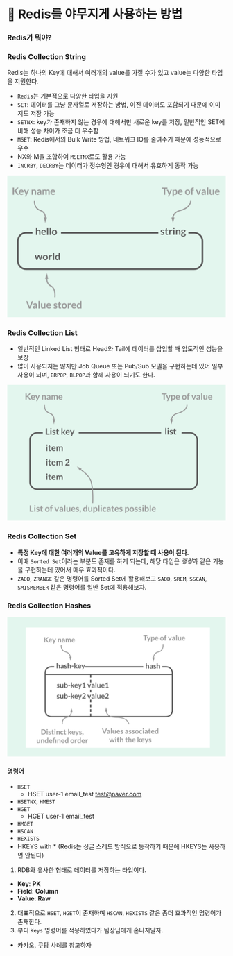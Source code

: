 # :pushpin: Redis를 야무지게 사용하는 방법 

### Redis가 뭐야?


### Redis Collection String
Redis는 하나의 Key에 대해서 여러개의 value를 가질 수가 있고 value는 다양한 타입을 지원한다.

- `Redis`는 기본적으로 다양한 타입을 지원
- `SET`: 데이터를 그냥 문자열로 저장하는 방법, 이진 데이터도 포함되기 때문에 이미지도 저장 가능
- `SETNX`: key가 존재하지 않는 경우에 대해서만 새로운 key를 저장, 일반적인 SET에 비해 성능 차이가 조금 더 우수함
- `MSET`: Redis에서의 Bulk Write 방법, 네트워크 IO를 줄여주기 때문에 성능적으로 우수
- NX와 M을 조합하여 `MSETNX`로도 활용 가능
- `INCRBY`, `DECRBY`는 데이터가 정수형인 경우에 대해서 유효하게 동작 가능 

![image](../images/string.png)


### Redis Collection List
- 일반적인 Linked List 형태로 Head와 Tail에 데이터를 삽입할 때 압도적인 성능을 보장
- 많이 사용되지는 않지만 Job Queue 또는 Pub/Sub 모델을 구현하는데 있어 일부 사용이 되며, `BRPOP`, `BLPOP`과 함께 사용이 되기도 한다.

![image](../images/list.png)


### Redis Collection Set
- **특정 Key에 대한 여러개의 Value를 고유하게 저장할 때 사용이 된다.**
- 이때 `Sorted Set`이라는 부분도 존재를 하게 되는데, 해당 타입은 *랭킹*과 같은 기능을 구현하는데 있어서 매우 효과적이다.
- `ZADD`, `ZRANGE` 같은 명령어를 Sorted Set에 활용해보고 `SADD`, `SREM`, `SSCAN`, `SMISMEMBER` 같은 명령어를 일반 Set에 적용해보자.


### Redis Collection Hashes

![image](../images/hashes.png)

#### 명령어
- `HSET`
  - HSET user-1 email_test test@naver.com
- `HSETNX`, `HMEST`
- `HGET`
  - HGET user-1 email_test
- `HMGET`
- `HSCAN`
- `HEXISTS`
- HKEYS with * (Redis는 싱글 스레드 방식으로 동작하기 때문에 HKEYS는 사용하면 안된다)

1. RDB와 유사한 형태로 데이터를 저장하는 타입이다.
- **Key**: **PK**
- **Field**: **Column**
- **Value**: **Raw**

2. 대표적으로 `HSET`, `HGET`이 존재하며 `HSCAN`, `HEXISTS` 같은 좀더 효과적인 명령어가 존재한다.
3. 부디 `Keys` 명령어를 적용하였다가 팀장님에게 혼나지말자.
- 카카오, 쿠팡 사례를 참고하자